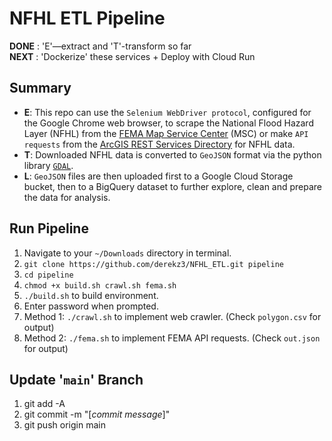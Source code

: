 # NFHL ETL Pipeline  


**DONE** : 'E'—extract and 'T'-transform so far  
**NEXT** : 'Dockerize' these services + Deploy with Cloud Run


## Summary

- **E**: This repo can use the `Selenium WebDriver protocol`, configured for the Google Chrome web browser, to scrape the National Flood Hazard Layer (NFHL) from the [FEMA Map Service Center](https://msc.fema.gov/portal/advanceSearch#searchresultsanchor) (MSC) or make `API requests` from the [ArcGIS REST Services Directory](https://hazards.fema.gov/gis/nfhl/rest/services/public/NFHL/MapServer) for NFHL data.  
- **T**: Downloaded NFHL data is converted to `GeoJSON` format via the python library [`GDAL`](https://gdal.org/index.html).  
- **L**: `GeoJSON` files are then uploaded first to a Google Cloud Storage bucket, then to a BigQuery dataset to further explore, clean and prepare the data for analysis.


## Run Pipeline

1. Navigate to your `~/Downloads` directory in terminal.
2. `git clone https://github.com/derekz3/NFHL_ETL.git pipeline`
3. `cd pipeline`
4. `chmod +x build.sh crawl.sh fema.sh`
5. `./build.sh` to build environment.
6. Enter password when prompted.
7. Method 1: `./crawl.sh` to implement web crawler. (Check `polygon.csv` for output)
8. Method 2: `./fema.sh` to implement FEMA API requests. (Check `out.json` for output)


## Update '`main`' Branch

1. git add -A
2. git commit -m "[*commit message*]"
3. git push origin main